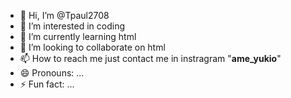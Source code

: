 - 👋 Hi, I’m @Tpaul2708
- 👀 I’m interested in coding
- 🌱 I’m currently learning html
- 💞️ I’m looking to collaborate on html
- 📫 How to reach me just contact me in instragram "__ame_yukio__"
- 😄 Pronouns: ...
- ⚡ Fun fact: ...

<!---
Tpaul2708/Tpaul2708 is a ✨ special ✨ repository because its `README.md` (this file) appears on your GitHub profile.
You can click the Preview link to take a look at your changes.
--->
